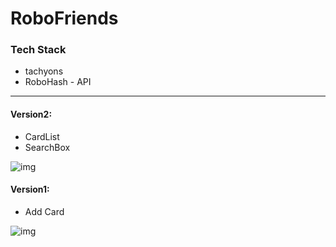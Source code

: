 # RoboFriends

### Tech Stack

- tachyons
- RoboHash - API



------

#### Version2:

- CardList
- SearchBox

![img](https://internal-api-space.larksuite.com/space/api/box/stream/download/asynccode/?code=c353b5f86dc1a7ce9639e7723e72ca19_8f118824ce50c961_boxusB6jOfwNI6l0HTDoUIyc2th_KwVYQdLZSCOgCvNEJzYQ2tdFkjZNueyp)



#### Version1:

- Add Card

![img](https://internal-api-space.larksuite.com/space/api/box/stream/download/asynccode/?code=30387d70f20789cbed4cf8fa3979379a_8f118824ce50c961_boxusKZ3qUnpsgVv4FOvqbrS39f_tkaL0ukABH1MSsCZkNTZrUAXc3BnpLYM)

